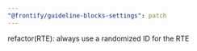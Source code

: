 ```yaml
---
"@frontify/guideline-blocks-settings": patch
---
```


refactor(RTE): always use a randomized ID for the RTE
